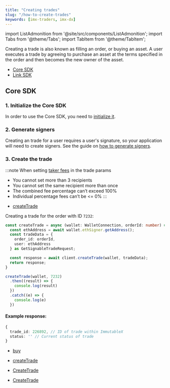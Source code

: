 ```yaml
---
title: "Creating trades"
slug: "/how-to-create-trades"
keywords: [imx-traders, imx-dx]
---
```


import ListAdmonition from '@site/src/components/ListAdmonition';
import Tabs from '@theme/Tabs';
import TabItem from '@theme/TabItem';

Creating a trade is also known as filling an order, or buying an asset. A user executes a trade by agreeing to purchase an asset at the terms specified in the order and then becomes the new owner of the asset.

<ListAdmonition label="Guides">
    <ul>
        <li><a href="#core-sdk">Core SDK</a></li>
        <li><a href="./link-buy2">Link SDK</a></li>
    </ul>
</ListAdmonition>

## Core SDK

### 1. Initialize the Core SDK
In order to use the Core SDK, you need to [initialize it](../install-initialize/index.md#core-sdk).

### 2. Generate signers
Creating an trade for a user requires a user's signature, so your application will need to create signers. See the guide on [how to generate signers](../generate-signers/index.md).

### 3. Create the trade
:::note When setting [taker fees](../../../overview/fees.md) in the trade params
* You cannot set more than 3 recipients
* You cannot set the same recipient more than once
* The combined fee percentage can’t exceed 100%
* Individual percentage fees can’t be <= 0%
:::

<Tabs>
  <TabItem value="typescript" label="Typescript Core SDK">

  <ListAdmonition label="SDK reference">
      <ul>
          <li><a href="https://docs.x.immutable.com/sdk-references/core-sdk-ts/1.0.0-beta.3/classes/immutablex.immutablex#createTrade">createTrade</a></li>
      </ul>
  </ListAdmonition>

Creating a trade for the order with ID `7232`:
```ts
const createTrade = async (wallet: WalletConnection, orderId: number) => {
  const ethAddress = await wallet.ethSigner.getAddress();
  const tradeData = {
    order_id: orderId,
    user: ethAddress
  } as GetSignableTradeRequest;

  const response = await client.createTrade(wallet, tradeData);
  return response;
}

createTrade(wallet, 7232)
  .then((result) => {
    console.log(result)
  })
  .catch((e) => {
    console.log(e)
  })
```
#### Example response:
```ts
{ 
  trade_id: 226892, // ID of trade within ImmutableX
  status: '' // Current status of trade
}
```
  </TabItem>

  <TabItem value="kotlin" label="Kotlin (JVM) Core SDK">

  <ListAdmonition label="SDK reference">
      <ul>
          <li><a href="https://docs.x.immutable.com/sdk-references/core-sdk-kotlin/0-6-0/imx-core-sdk-kotlin-jvm/com.immutable.sdk/-immutable-x-core/buy.html">buy</a></li>
      </ul>
  </ListAdmonition>

  </TabItem>
  <TabItem value="Swift" label="Swift Core SDK">

  <ListAdmonition label="SDK reference">
      <ul>
          <li><a href="https://docs.x.immutable.com/sdk-references/core-sdk-swift/0-4-0/documentation/immutablexcore/tradesapi/createtrade(ximxethaddress:ximxethsignature:createtraderequest:)">createTrade</a></li>
      </ul>
  </ListAdmonition>

  </TabItem>
  <TabItem value="go" label="Golang Core SDK">

  <ListAdmonition label="SDK reference">
      <ul>
          <li><a href="https://pkg.go.dev/github.com/immutable/imx-core-sdk-golang@v0.2.1/imx#Client.CreateTrade">CreateTrade</a></li>
      </ul>
  </ListAdmonition>

  <ListAdmonition label="Example">
      <ul>
          <li><a href="https://github.com/immutable/imx-core-sdk-golang/blob/main/imx/examples/trade/main.go">CreateTrade</a></li>
      </ul>
  </ListAdmonition>

  </TabItem>
</Tabs>





